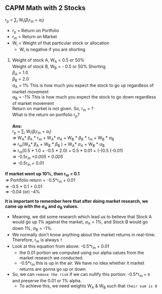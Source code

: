 ## CAPM Math with 2 Stocks

r<sub>p</sub> = $\sum _i$ W<sub>i</sub>($\beta$<sub>i</sub>r<sub>m</sub> + $\alpha$<sub>i</sub>)
- r<sub>p</sub> = Return on Portfolio
- r<sub>m</sub> = Return on Market
- W<sub>i</sub> = Weight of that particular stock or allocation
    - W<sub>i</sub> is negative if you are shorting

1. Weight of stock A, W<sub>A</sub> = 0.5 or 50%<br>
Weight of stock B, W<sub>B</sub> = - 0.5 or 50% Shorting<br>
$\beta$<sub>A</sub> = 1.0<br>
$\beta$<sub>B</sub> = 2.0<br>
$\alpha$<sub>A</sub> = 1% This is how much you expect the stock to go up regardless of market movement<br>
$\alpha$<sub>B</sub> = -1% This is how much you expect the stock to go down regardless of market movement<br>
Return on market is not given. So, r<sub>m</sub> = ? <br>
What is the return on portfolio r<sub>p</sub>?<br>
<br>**Ans:** <br>
r<sub>p</sub> = $\sum _i$ W<sub>i</sub>($\beta$<sub>i</sub>r<sub>m</sub> + $\alpha$<sub>i</sub>)<br>
=> W<sub>A</sub>* $\beta$<sub>A</sub> * r<sub>m</sub> + W<sub>A</sub>* $\alpha$<sub>A</sub> + W<sub>B</sub> * $\beta$<sub>B</sub> * r<sub>m</sub> + W<sub>B</sub> * $\alpha$<sub>B</sub> <br>
=> r<sub>m</sub>(W<sub>A</sub>* $\beta$<sub>A</sub> + W<sub>B</sub> * $\beta$<sub>B</sub> ) + W<sub>A</sub>* $\alpha$<sub>A</sub> + W<sub>B</sub> * $\alpha$<sub>B</sub> <br>
=> r<sub>m</sub>(0.5 * 1.0 + -0.5 * 2.0) + 0.5 * 0.01 + (-)0.5 (-0.01)<br>
=> -0.5*r<sub>m</sub> +0.005 + 0.005<br>
=> -0.5*r<sub>m</sub> + 0.01 <br>

**If market went up 10%, then r<sub>m</sub> = 0.1**<br>
=> Portifolio return = -0.5*r<sub>m</sub> + 0.01 <br>
=> -0.5 * 0.1 + 0.01 <br>
=> -0.04 (or) -4%

**It is important to remember here that after doing market research, we came up with the $\alpha$<sub>A</sub> and $\alpha$<sub>B</sub> values.**
- Meaning, we did some research which lead us to believe that Stock A would go up 1% against the market, $\alpha$<sub>A</sub> = 1%, and Stock B would go down 1%, $\alpha$<sub>B</sub> = -1%.
- We normally don't know anything about the market returns in real-time. Therefore, r<sub>m</sub> is always `?`
- Look at this equation from above: -0.5*r<sub>m</sub> + 0.01 <br>
    - the 0.01 portion we computed using our alpha values from the market research we conducted.
    - -0.5*r<sub>m</sub> this is up in the air. We have no idea whether it market returns are gonna go up or down
- So, we can `remove the risk` if we can nullify this portion: -0.5*r<sub>m</sub> = `0` and preserve the 0.01 or 1% alpha.
    - To achieve this, we need weights W<sub>A</sub> & W<sub>B</sub> such that `their sum is 0`